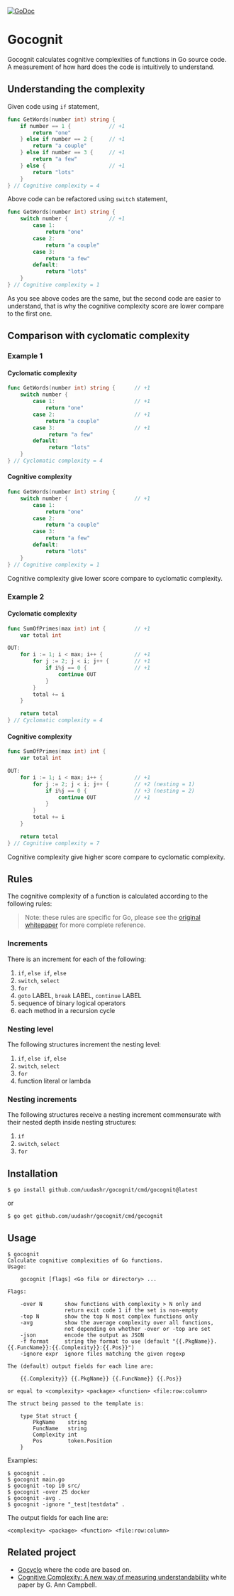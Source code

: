 [![GoDoc](https://godoc.org/github.com/uudashr/gocognit?status.svg)](https://godoc.org/github.com/uudashr/gocognit)
# Gocognit
Gocognit calculates cognitive complexities of functions in Go source code. A measurement of how hard does the code is intuitively to understand.

## Understanding the complexity

Given code using `if` statement,
```go
func GetWords(number int) string {
    if number == 1 {            // +1
        return "one"
    } else if number == 2 {     // +1
        return "a couple"
    } else if number == 3 {     // +1
        return "a few"
    } else {                    // +1
        return "lots"
    }
} // Cognitive complexity = 4
```

Above code can be refactored using `switch` statement,
```go
func GetWords(number int) string {
    switch number {             // +1
        case 1:
            return "one"
        case 2:
            return "a couple"
        case 3:
            return "a few"
        default:
            return "lots"
    }
} // Cognitive complexity = 1
```

As you see above codes are the same, but the second code are easier to understand, that is why the cognitive complexity score are lower compare to the first one.

## Comparison with cyclomatic complexity

### Example 1
#### Cyclomatic complexity
```go
func GetWords(number int) string {      // +1
    switch number {
        case 1:                         // +1
            return "one"
        case 2:                         // +1
            return "a couple"
        case 3:                         // +1
             return "a few"
        default:
             return "lots"
    }
} // Cyclomatic complexity = 4
```

####  Cognitive complexity
```go
func GetWords(number int) string {
    switch number {                     // +1
        case 1:
            return "one"
        case 2:
            return "a couple"
        case 3:
            return "a few"
        default:
            return "lots"
    }
} // Cognitive complexity = 1
```

Cognitive complexity give lower score compare to cyclomatic complexity.

### Example 2
#### Cyclomatic complexity
```go
func SumOfPrimes(max int) int {         // +1
    var total int

OUT:
    for i := 1; i < max; i++ {          // +1
        for j := 2; j < i; j++ {        // +1
            if i%j == 0 {               // +1
                continue OUT
            }
        }
        total += i
    }

    return total
} // Cyclomatic complexity = 4
```

#### Cognitive complexity
```go
func SumOfPrimes(max int) int {
    var total int

OUT:
    for i := 1; i < max; i++ {          // +1
        for j := 2; j < i; j++ {        // +2 (nesting = 1)
            if i%j == 0 {               // +3 (nesting = 2)
                continue OUT            // +1
            }
        }
        total += i
    }

    return total
} // Cognitive complexity = 7
```

Cognitive complexity give higher score compare to cyclomatic complexity.

## Rules

The cognitive complexity of a function is calculated according to the
following rules:
> Note: these rules are specific for Go, please see the [original whitepaper](https://www.sonarsource.com/docs/CognitiveComplexity.pdf) for more complete reference.

### Increments
There is an increment for each of the following:
1. `if`, `else if`, `else`
2. `switch`, `select`
3. `for`
4. `goto` LABEL, `break` LABEL, `continue` LABEL
5. sequence of binary logical operators
6. each method in a recursion cycle

### Nesting level
The following structures increment the nesting level:
1. `if`, `else if`, `else`
2. `switch`, `select`
3. `for`
4. function literal or lambda

### Nesting increments
The following structures receive a nesting increment commensurate with their nested depth inside nesting structures:
1. `if`
2. `switch`, `select`
3. `for`

## Installation

```
$ go install github.com/uudashr/gocognit/cmd/gocognit@latest
```

or 

```
$ go get github.com/uudashr/gocognit/cmd/gocognit
```

## Usage

```
$ gocognit
Calculate cognitive complexities of Go functions.
Usage:

    gocognit [flags] <Go file or directory> ...

Flags:

    -over N       show functions with complexity > N only and
                  return exit code 1 if the set is non-empty
	-top N        show the top N most complex functions only
	-avg          show the average complexity over all functions,
                  not depending on whether -over or -top are set
	-json         encode the output as JSON
	-f format     string the format to use (default "{{.PkgName}}.{{.FuncName}}:{{.Complexity}}:{{.Pos}}")
	-ignore expr  ignore files matching the given regexp

The (default) output fields for each line are:

    {{.Complexity}} {{.PkgName}} {{.FuncName}} {{.Pos}}

or equal to <complexity> <package> <function> <file:row:column>

The struct being passed to the template is:

    type Stat struct {
	    PkgName    string
	    FuncName   string
	    Complexity int
	    Pos        token.Position
    }
```

Examples:

```
$ gocognit .
$ gocognit main.go
$ gocognit -top 10 src/
$ gocognit -over 25 docker
$ gocognit -avg .
$ gocognit -ignore "_test|testdata" .
```

The output fields for each line are:
```
<complexity> <package> <function> <file:row:column>
```

## Related project
- [Gocyclo](https://github.com/fzipp/gocyclo) where the code are based on.
- [Cognitive Complexity: A new way of measuring understandability](https://www.sonarsource.com/docs/CognitiveComplexity.pdf) white paper by G. Ann Campbell.